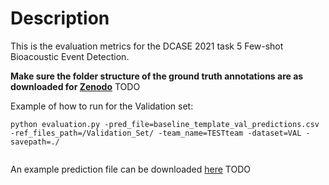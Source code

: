 # Description

This is the evaluation metrics for the DCASE 2021 task 5 Few-shot Bioacoustic Event Detection.

**Make sure the folder structure of the ground truth annotations are as downloaded for <a href="">Zenodo</a>** TODO

Example of how to run for the Validation set:

```
python evaluation.py -pred_file=baseline_template_val_predictions.csv -ref_files_path=/Validation_Set/ -team_name=TESTteam -dataset=VAL -savepath=./
 
```

An example prediction file can be downloaded <a href="">here</a>  TODO
